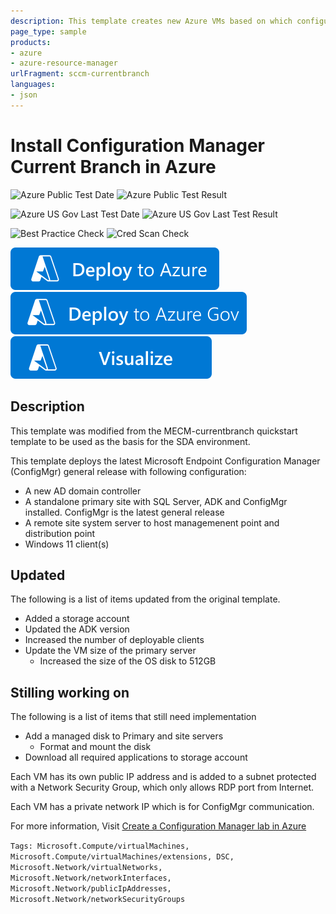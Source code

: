 ```yaml
---
description: This template creates new Azure VMs based on which configuration you choose. It configures a new AD domain controler, a new hierarchy/standalone bench with SQL Server, a remote site system server with Management Point and Distribution Point and clients. 
page_type: sample
products:
- azure
- azure-resource-manager
urlFragment: sccm-currentbranch
languages:
- json
---
```

# Install Configuration Manager Current Branch in Azure

![Azure Public Test Date](https://azurequickstartsservice.blob.core.windows.net/badges/application-workloads/sccm/sccm-currentbranch/PublicLastTestDate.svg)
![Azure Public Test Result](https://azurequickstartsservice.blob.core.windows.net/badges/application-workloads/sccm/sccm-currentbranch/PublicDeployment.svg)

![Azure US Gov Last Test Date](https://azurequickstartsservice.blob.core.windows.net/badges/application-workloads/sccm/sccm-currentbranch/FairfaxLastTestDate.svg)
![Azure US Gov Last Test Result](https://azurequickstartsservice.blob.core.windows.net/badges/application-workloads/sccm/sccm-currentbranch/FairfaxDeployment.svg)

![Best Practice Check](https://azurequickstartsservice.blob.core.windows.net/badges/application-workloads/sccm/sccm-currentbranch/BestPracticeResult.svg)
![Cred Scan Check](https://azurequickstartsservice.blob.core.windows.net/badges/application-workloads/sccm/sccm-currentbranch/CredScanResult.svg)

[![Deploy To Azure](https://raw.githubusercontent.com/Azure/azure-quickstart-templates/master/1-CONTRIBUTION-GUIDE/images/deploytoazure.svg?sanitize=true)](https://portal.azure.com/#create/Microsoft.Template/uri/https%3A%2F%2Fraw.githubusercontent.com%2FMember-X%2FConfigMgr-AZ%2Fmain%2Fazuredeploy.json)
[![Deploy To Azure US Gov](https://raw.githubusercontent.com/Azure/azure-quickstart-templates/master/1-CONTRIBUTION-GUIDE/images/deploytoazuregov.svg?sanitize=true)](https://portal.azure.us/#create/Microsoft.Template/uri/https%3A%2F%2Fraw.githubusercontent.com%2FMember-X%2FConfigMgr-AZ%2Fmain%2Fazuredeploy.json)
[![Visualize](https://raw.githubusercontent.com/Azure/azure-quickstart-templates/master/1-CONTRIBUTION-GUIDE/images/visualizebutton.svg?sanitize=true)](http://armviz.io/#/?load=https%3A%2F%2Fraw.githubusercontent.com%2FMember-X%2FConfigMgr-AZ%2Fmain%2Fazuredeploy.json)

## Description
This template was modified from the MECM-currentbranch quickstart template to be used as the basis for the SDA environment.

This template deploys the latest Microsoft Endpoint Configuration Manager (ConfigMgr) general release with following configuration:

* A new AD domain controller
* A standalone primary site with SQL Server, ADK and ConfigMgr installed. ConfigMgr is the latest general release
* A remote site system server to host managemenent point and distribution point
* Windows 11 client(s)

## Updated
The following is a list of items updated from the original template.

* Added a storage account
* Updated the ADK version
* Increased the number of deployable clients
* Update the VM size of the primary server
  * Increased the size of the OS disk to 512GB
  
## Stilling working on
The following is a list of items that still need implementation

* Add a managed disk to Primary and site servers
  * Format and mount the disk
* Download all required applications to storage account

Each VM has its own public IP address and is added to a subnet protected with a Network Security Group, which only allows RDP port from Internet.

Each VM has a private network IP which is for ConfigMgr communication.

For more information, Visit [Create a Configuration Manager lab in Azure](https://docs.microsoft.com/configmgr/core/get-started/azure-template)

`Tags: Microsoft.Compute/virtualMachines, Microsoft.Compute/virtualMachines/extensions, DSC, Microsoft.Network/virtualNetworks, Microsoft.Network/networkInterfaces, Microsoft.Network/publicIpAddresses, Microsoft.Network/networkSecurityGroups`
